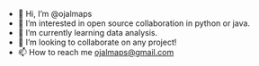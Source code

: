 - 👋 Hi, I’m @ojalmaps
- 👀 I’m interested in open source collaboration in python or java. 
- 🌱 I’m currently learning data analysis.
- 💞️ I’m looking to collaborate on any project!
- 📫 How to reach me ojalmaps@gmail.com

<!---
ojalmaps/ojalmaps is a ✨ special ✨ repository because its `README.md` (this file) appears on your GitHub profile.
You can click the Preview link to take a look at your changes.
--->
